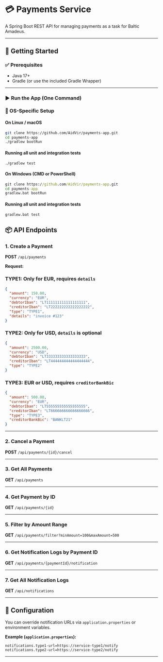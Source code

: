 # 💳 Payments Service

A Spring Boot REST API for managing payments as a task for Baltic Amadeus.

---

## 🚀 Getting Started

### ✅ Prerequisites

- Java 17+
- Gradle (or use the included Gradle Wrapper)

---

### ▶️ Run the App (One Command)

### 🔄 OS-Specific Setup

#### On **Linux / macOS**

```bash
git clone https://github.com/AidVir/payments-app.git
cd payments-app
./gradlew bootRun
```

#### Running all unit and integration tests

```
./gradlew test 
```

#### On **Windows (CMD or PowerShell)**

```cmd
git clone https://github.com/AidVir/payments-app.git
cd payments-app
gradlew.bat bootRun
```

#### Running all unit and integration tests

```
gradlew.bat test 
```

## 📦 API Endpoints

### 1. Create a Payment

**POST** `/api/payments`

**Request:**

### TYPE1: Only for EUR, requires `details`

```json
{
  "amount": 150.00,
  "currency": "EUR",
  "debtorIban": "LT111111111111111111",
  "creditorIban": "LT222222222222222222",
  "type": "TYPE1",
  "details": "invoice #123"
}
```

### TYPE2: Only for USD, `details` is optional

```json
{
  "amount": 2500.00,
  "currency": "USD",
  "debtorIban": "LT333333333333333333",
  "creditorIban": "LT444444444444444444",
  "type": "TYPE2"
}
```

### TYPE3: EUR or USD, requires `creditorBankBic`

```json
{
  "amount": 500.00,
  "currency": "EUR",
  "debtorIban": "LT555555555555555555",
  "creditorIban": "LT666666666666666666",
  "type": "TYPE3",
  "creditorBankBic": "BANKLT21"
}
```

---

### 2. Cancel a Payment

**POST** `/api/payments/{id}/cancel`


---

### 3. Get All Payments

**GET** `/api/payments`

---

### 4. Get Payment by ID

**GET** `/api/payments/{id}`

---

### 5. Filter by Amount Range

**GET** `/api/payments/filter?minAmount=100&maxAmount=500`

---

### 6. Get Notification Logs by Payment ID

**GET** `/api/payments/{paymentId}/notification`

---

### 7. Get All Notification Logs

**GET** `/api/notifications`

---

## 🔧 Configuration

You can override notification URLs via `application.properties` or environment variables.

**Example (`application.properties`):**

```properties
notifications.type1-url=https://service-type1/notify
notifications.type2-url=https://service-type2/notify
```

---